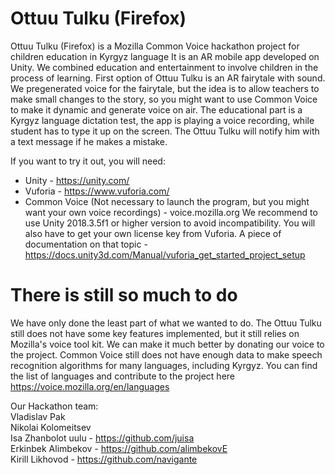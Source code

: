 # Ottuu Tulku (Firefox)

Ottuu Tulku (Firefox) is a Mozilla Common Voice hackathon project for children education in Kyrgyz language
It is an AR mobile app developed on Unity. We combined education and entertainment to involve children in the process of learning. First option of Ottuu Tulku is an AR fairytale with sound. We pregenerated voice for the fairytale, but the idea is to allow teachers to make small changes to the story, so you might want to use Common Voice to make it dynamic and generate voice on air. The educational part is a Kyrgyz language dictation test, the app is playing a voice recording, while student has to type it up on the screen. The Ottuu Tulku will notify him with a text message if he makes a mistake. 

If you want to try it out, you will need: 
* Unity - https://unity.com/
* Vuforia - https://www.vuforia.com/
* Common Voice (Not necessary to launch the program, but you might want your own voice recordings) - voice.mozilla.org 
We recommend to use Unity 2018.3.5f1 or higher version to avoid incompatibility.
You will also have to get your own license key from Vuforia. 
A piece of documentation on that topic - https://docs.unity3d.com/Manual/vuforia_get_started_project_setup

# There is still so much to do

We have only done the least part of what we wanted to do. The Ottuu Tulku still does not have some key features implemented, but it still relies on Mozilla's voice tool kit. 
We can make it much better by donating our voice to the project. Common Voice still does not have enough data to make speech recognition algorithms for many languages, including Kyrgyz. You can find the list of languages and contribute to the project here <br>
https://voice.mozilla.org/en/languages

Our Hackathon team: <br>
Vladislav Pak <br>
Nikolai Kolomeitsev <br>
Isa Zhanbolot uulu - https://github.com/juisa <br>
Erkinbek Alimbekov - https://github.com/alimbekovE <br>
Kirill Likhovod - https://github.com/navigante

